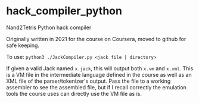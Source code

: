 # hack_compiler_python
Nand2Tetris Python hack compiler

Originally written in 2021 for the course on Coursera, moved to github for safe keeping.

To use: ```python3 ./JackCompiler.py <jack file | directory>```

If given a valid Jack named ``x.jack``, this will output both ``x.vm`` and ``x.xml``.
This is a VM file in the intermediate language defined in the course as well as an XML file of the parser/tokenizer's output.
Pass the file to a working assembler to see the assembled file, but if I recall correctly the emulation tools the course uses can directly use the VM file as is.
